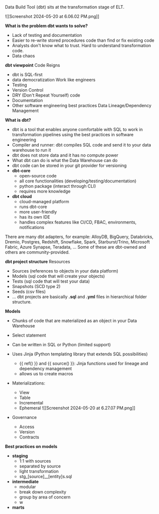 Data Build Tool (dbt) sits at the transformation stage of ELT.

![[Screenshot 2024-05-20 at 6.06.02 PM.png]]

**What is the problem dbt wants to solve?**
* Lack of testing and documentation
* Easier to re-write stored procedures code than find or fix existing code
* Analysts don't know what to trust. Hard to understand transformation code.
* Data chaos

**dbt viewpoint**
Code Reigns
* dbt is SQL-first
* data democratization
Work like engineers
* Testing
* Version Control
* DRY (Don't Repeat Yourself) code
* Documentation
* Other software engineering best practices
Data Lineage/Dependency Management

**What is dbt?**
* dbt is a tool that enables anyone comfortable with SQL to work in transformation pipelines using the best practices in software engineering
* Compiler and runner: dbt compiles SQL code and send it to your data warehouse to run it
* dbt does not store data and it has no compute power
* What dbt can do is what the Data Warehouse can do
* dbt code can be stored in your git provider for versioning
* **dbt-core**
	* open-source code
	* all core functionalities (developing/testing/documentation)
	* python package (interact through CLI)
	* requires more knowledge
* **dbt cloud**
	* cloud-managed platform
	* runs dbt-core
	* more user-friendly
	* has its own IDE
	* handles complex features like CI/CD, FBAC, environments, notifications

There are many dbt adapters, for example: AlloyDB, BigQuery, Databricks, Dremio, Postgres, Redshift, Snowflake, Spark, Starburst/Trino, Microsoft Fabric, Azure Synapse, Teradata, ...
Some of these are dbt-owned and others are community-provided.

**dbt project structure**
Resources
* Sources (references to objects in your data platform)
* Models (sql code that will create your objects)
* Tests (sql code that will test your data)
* Snapshots (SCD type 2)
* Seeds (csv files)
* ...
dbt projects are basically **.sql** and **.yml** files in hierarchical folder structure.

**Models**
* Chunks of code that are materialized as an object in your Data Warehouse
* Select statement
* Can be written in SQL or Python (limited support)
* Uses Jinja (Python templating library that extends SQL possibilities)
	* {{ ref() }} and {{ source() }}: Jinja functions used for lineage and dependency management
	* allows us to create macros
* Materializations:
	* View
	* Table
	* Incremental
	* Ephemeral
![[Screenshot 2024-05-20 at 6.27.07 PM.png]]

* Governance
	* Access
	* Version
	* Contracts

**Best practices on models**
* **staging**
	* 1:1 with sources
	* separated by source
	* light transformation
	* stg\_\[source\]\_\_\[entity\]s.sql
* **intermediate**
	* modular
	* break down complexity
	* group by area of concern
	*  w  
* **marts**
